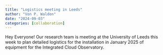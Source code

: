 ```yaml
---
title: "Logistics meeting in Leeds"
author: "Von P. Walden"
date: "2024-09-03"
categories: [collaboration]
---
```


Hey Everyone! Our research team is meeting at the University of Leeds this week to plan detailed logistics for the installation in January 2025 of equipment for the Integrated Cloud Observatory.
